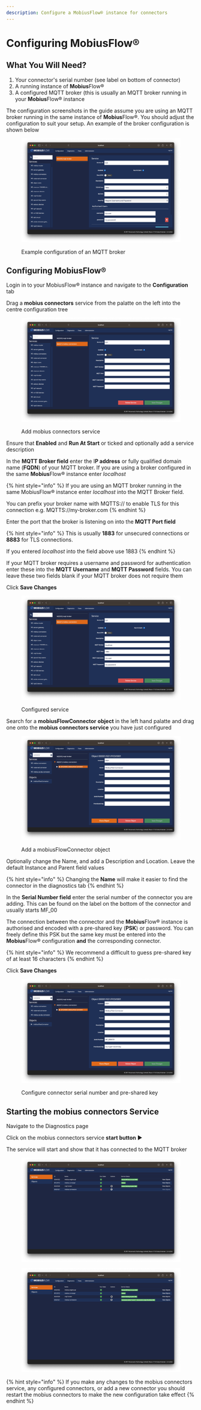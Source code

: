 ```yaml
---
description: Configure a MobiusFlow® instance for connectors
---
```


# Configuring MobiusFlow®

## What You Will Need?

1. Your connector's serial number (see label on bottom of connector)
2. A running instance of **Mobius**Flow®
3. A configured MQTT broker (this is usually an MQTT broker running in your **Mobius**Flow® instance

The configuration screenshots in the guide assume you are using an MQTT broker running in the same instance of **Mobius**Flow®. You should adjust the configuration to suit your setup. An example of the broker configuration is shown below

<figure><img src="../../.gitbook/assets/Screenshot 2023-03-10 at 13.22.20.png" alt=""><figcaption><p>Example configuration of an MQTT broker</p></figcaption></figure>

## Configuring MobiusFlow®

Login in to your MobiusFlow® instance and navigate to the **Configuration** tab

Drag a **mobius connectors** service from the palatte on the left into the centre configuration tree

<figure><img src="../../.gitbook/assets/Screenshot 2023-03-10 at 13.25.34.png" alt=""><figcaption><p>Add mobius connectors service</p></figcaption></figure>

Ensure that **Enabled** and **Run At Start** or ticked and optionally  add a service description

In the **MQTT Broker field** enter the I**P address** or fully qualified domain name (**FQDN**) of your MQTT broker. If you are using a broker configured in the same **Mobius**Flow® instance enter _localhost_

{% hint style="info" %}
If you are using an MQTT broker running in the same MobiusFlow® instance enter _localhost_ into the MQTT Broker field.

You can prefix your broker name with MQTTS:// to enable TLS for this connection e.g. MQTTS://my-broker.com
{% endhint %}

Enter the port that the broker is listening on into the **MQTT Port field**

{% hint style="info" %}
This is usually **1883** for unsecured connections or **8883** for TLS connections.

If you entered _localhost_ into the field above use 1883
{% endhint %}

If your MQTT broker requires a username and password for authentication enter these into the **MQTT Username** and **MQTT Password** fields. You can leave these two fields blank if your MQTT broker does not require them

Click **Save Changes**

<figure><img src="../../.gitbook/assets/Screenshot 2023-03-10 at 13.26.43.png" alt=""><figcaption><p>Configured service</p></figcaption></figure>

Search for a **mobiusFlowConnector** **object** in the left hand palatte and drag one onto the **mobius connectors service** you have just configured

<figure><img src="../../.gitbook/assets/Screenshot 2023-03-10 at 13.28.00.png" alt=""><figcaption><p>Add a mobiusFlowConnector object</p></figcaption></figure>

Optionally change the Name, and add a Description and Location. Leave the default Instance and Parent field values

{% hint style="info" %}
Changing the **Name** will make it easier to find the connector in the diagnostics tab
{% endhint %}

In the **Serial Number field** enter the serial number of the connector you are adding. This can be found on the label on the bottom of the connector and usually starts MF\_00

The connection between the connector and the **Mobius**Flow® instance is authorised and encoded with a pre-shared key (**PSK**) or password. You can freely define this PSK but the same key must be entered into the **Mobius**Flow® configuration **and** the corresponding connector.

{% hint style="info" %}
We recommend a difficult to guess pre-shared key of at least 16 characters
{% endhint %}

Click **Save Changes**

<figure><img src="../../.gitbook/assets/Screenshot 2023-03-10 at 14.11.40.png" alt=""><figcaption><p>Configure connector serial number and pre-shared key</p></figcaption></figure>

## Starting the mobius connectors Service

Navigate to the Diagnostics page

Click on the mobius connectors service **start button** ▶️

The service will start and show that it has connected to the MQTT broker

<div>

<figure><img src="../../.gitbook/assets/Screenshot 2023-03-10 at 14.13.16.png" alt=""><figcaption></figcaption></figure>

 

<figure><img src="../../.gitbook/assets/Screenshot 2023-03-10 at 14.13.25.png" alt=""><figcaption></figcaption></figure>

</div>

{% hint style="info" %}
If you make any changes to the mobius connectors service, any configured connectors, or add a new connector you should restart the mobius connectors to make the new configuration take effect
{% endhint %}
